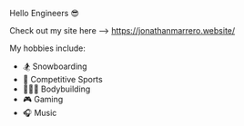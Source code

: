 Hello Engineers 😎

Check out my site here --> https://jonathanmarrero.website/

My hobbies include:

  - 🏂 Snowboarding 
  - 🏈 Competitive Sports
  - 🏋🏻‍♂️ Bodybuilding 
  - 🎮 Gaming 
  - 🎧 Music

